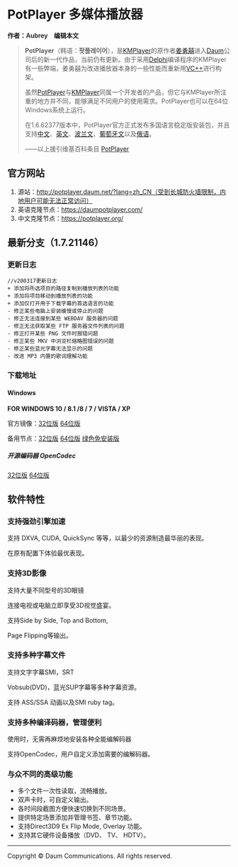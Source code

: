 <h1>PotPlayer 多媒体播放器</h1>
<p style="font-weight: 600;font-color: #ccc">作者：Aubrey&nbsp;&nbsp;&nbsp;&nbsp;<a href="https://github.com/Mirai-explorer/mirai-explorer.github.io/blob/master/edit/library/app/potplayer/index.md" alt="通过GitHub帮助编辑本文" style="text-decoration: none">编辑本文</a></p>

> **PotPlayer**（韩语：**팟플레이어**），是[KMPlayer](https://zh.wikipedia.org/wiki/The_KMPlayer)的原作者[姜勇囍](https://zh.wikipedia.org/w/index.php?title=姜勇囍&action=edit&redlink=1)进入[Daum](https://zh.wikipedia.org/wiki/Daum)公司后的新一代作品，当前仍有更新。由于采用[Delphi](https://zh.wikipedia.org/wiki/Delphi)编译程序的KMPlayer有一些弊端，姜勇囍为改进播放器本身的一些性能而重新用[VC++](https://zh.wikipedia.org/wiki/VC%2B%2B)进行构架。
>
> 虽然[PotPlayer](https://zh.wikipedia.org/wiki/Daum_PotPlayer)与[KMPlayer](https://zh.wikipedia.org/wiki/The_KMPlayer)同属一个开发者的产品，但它与KMPlayer所注重的地方并不同，能够满足不同用户的使用需求。PotPlayer也可以在64位Windows系统上运行。
>
> 在1.6.62377版本中，PotPlayer官方正式发布多国语言稳定版安装包，并且支持[中文](https://zh.wikipedia.org/wiki/中文)、[英文](https://zh.wikipedia.org/wiki/英文)、[波兰文](https://zh.wikipedia.org/wiki/波兰文)、[葡萄牙文](https://zh.wikipedia.org/wiki/葡萄牙文)以及[俄语](https://zh.wikipedia.org/wiki/俄语)。
>
> ——以上援引维基百科条目 [PotPlayer](https://zh.wikipedia.org/wiki/PotPlayer)

## 官方网站

1. 源站：http://potplayer.daum.net/?lang=zh_CN（受到长城防火墙限制，内地用户可能无法正常访问）
2. 英语克隆节点：https://daumpotplayer.com/
3. 中文克隆节点：https://potplayer.org/

## 最新分支（1.7.21146）

### 更新日志

```
//v200317更新日志
+ 添加将所选项目的路径复制到播放列表的功能
+ 添加将项目移动到播放列表的功能
+ 添加仅打开用于下载字幕的首选语言的功能
- 修正某些电脑上安装缓慢或停止的问题
- 修正无法连接到某些 WEBDAV 服务器的问题
- 修正无法获取某些 FTP 服务器文件列表的问题
- 修正打开某些 PNG 文件时报错问题
- 修正某些 MKV 中浏览栏缩略图错误的问题
- 修正某些蓝光字幕无法显示的问题
- 改进 MP3 内置的歌词理解功能
```

### 下载地址

#### **Windows**

**FOR WINDOWS 10 / 8.1 /8 / 7 / VISTA / XP**

官方镜像：[32位版](https://t1.daumcdn.net/potplayer/PotPlayer/Version/Latest/PotPlayerSetup.exe)	[64位版](https://t1.daumcdn.net/potplayer/PotPlayer/Version/Latest/PotPlayerSetup64.exe)

备用节点：[32位版](https://daumpotplayer.com/wp-content/uploads/2020/03/PotPlayerSetup.exe)	[64位版](https://daumpotplayer.com/wp-content/uploads/2020/03/PotPlayerSetup64.exe)	[绿色免安装版](https://lanzous.com/ic0ukbi)

##### 开源编码器 OpenCodec

[32位版](https://daumpotplayer.com/wp-content/uploads/2019/06/OpenCodecSetup.exe)	[64位版](https://daumpotplayer.com/wp-content/uploads/2019/06/OpenCodecSetup64.exe)

## 软件特性

### 支持强劲引擎加速

支持 DXVA, CUDA, QuickSync 等等，以最少的资源制造最华丽的表现。

在原有配置下体验最优表现。

### 支持3D影像

支持大量不同型号的3D眼镜

连接电视或电脑立即享受3D视觉盛宴。

支持Side by Side, Top and Bottom,

Page Flipping等输出。

### 支持多种字幕文件

支持文字字幕SMI，SRT

Vobsub(DVD)，蓝光SUP字幕等多种字幕资源。

支持 ASS/SSA 动画以及SMI ruby tag。

### 支持多种编译码器，管理便利

使用时，无需再麻烦地安装各种全能编解码器

支持OpenCodec，用户自定义添加需要的编解码器。

### 与众不同的高级功能

- 多个文件一次性读取，流畅播放。
- 双声卡时，可自定义输出。
- 各时间段截图方便快速切换到不同场景。
- 提供特定场景添加并管理书签、章节功能。
- 支持Direct3D9 Ex Flip Mode, Overlay 功能。
- 支持其它硬件设备播放（DVD、 TV、 HDTV）。

------

<p style="font-weight: 400;font-color: #ccc;font-size: 14px">Copyright © Daum Communications. All rights reserved.</p>